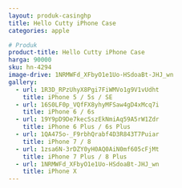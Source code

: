 ```yaml
---
layout: produk-casinghp
title: Hello Cutty iPhone Case
categories: apple

# Produk
product-title: Hello Cutty iPhone Case
harga: 90000
sku: hn-4294
image-drive: 1NRMWFd_XFbyO1e1Uo-HSdoaBt-JHJ_wn
gallery:
  - url: 1R3D_RPzUhyX8Pgi7FiWMVo1g9V1vUdht
    title: iPhone 5 / 5s / SE
  - url: 16S0LF0p_VQfFX8yhyMFSaw4gD4xMcq7i
    title: iPhone 6 / 6s
  - url: 19Y9pD9De7kecSszEkNmiAq59A5rW1Zdr
    title: iPhone 6 Plus / 6s Plus
  - url: 1QA475o-_F9rbhQrabf4D3R843T7Puiar
    title: iPhone 7 / 8
  - url: 1zsa6N-3rDZY0yH0AQ0AiN0mf605cFjMt
    title: iPhone 7 Plus / 8 Plus
  - url: 1NRMWFd_XFbyO1e1Uo-HSdoaBt-JHJ_wn
    title: iPhone X
---
```

